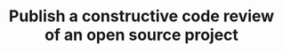 ---
layout: post
title: Publish a constructive code review of an open source project
status: todo
time: Not started
---